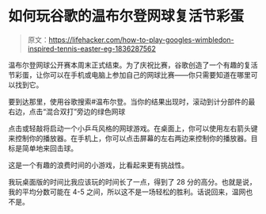 # 如何玩谷歌的温布尔登网球复活节彩蛋

> 原文：<https://lifehacker.com/how-to-play-googles-wimbledon-inspired-tennis-easter-eg-1836287562>

温布尔登网球公开赛本周末正式结束。为了庆祝比赛，谷歌创造了一个有趣的复活节彩蛋，让你可以在手机或电脑上参加自己的网球比赛——你只需要知道在哪里可以找到它。



要到达那里，使用谷歌搜索#温布尔登。当你的结果出现时，滚动到计分部件的最右边，点击“混合双打”旁边的绿色网球

点击或轻敲将启动一个小乒乓风格的网球游戏。在桌面上，你可以使用左右箭头键来控制你的播放器。在手机上，你可以点击屏幕的左右两边来控制你的播放器。目标是简单地来回击球。

这是一个有趣的浪费时间的小游戏，比看起来更有挑战性。

我玩桌面版的时间比我应该玩的时间长了一点，得到了 28 分的高分。也就是说，我的平均分数可能在 4-5 之间，所以这不是一场轻松的胜利。话说回来，温网也不是。